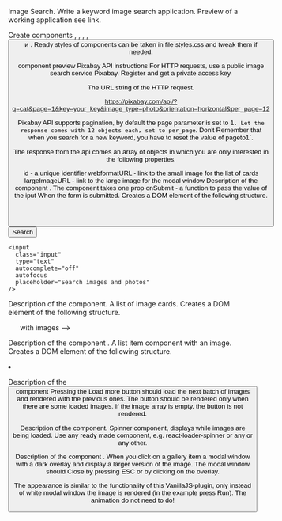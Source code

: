 Image Search. Write a keyword image search application. Preview of a working
application see link.

Create components <Searchbar>, <ImageGallery>, <ImageGalleryItem>, <Loader>,
<Button> и <Modal>. Ready styles of components can be taken in file styles.css
and tweak them if needed.

component preview Pixabay API instructions For HTTP requests, use a public image
search service Pixabay. Register and get a private access key.

The URL string of the HTTP request.

https://pixabay.com/api/?q=cat&page=1&key=your_key&image_type=photo&orientation=horizontal&per_page=12

Pixabay API supports pagination, by default the page parameter is set to
1`. Let the response comes with 12 objects each, set to per_page`. Don't
Remember that when you search for a new keyword, you have to reset the value of
pageto1`.

The response from the api comes an array of objects in which you are only
interested in the following properties.

id - a unique identifier webformatURL - link to the small image for the list of
cards largeImageURL - link to the large image for the modal window Description
of the component <Searchbar>. The component takes one prop onSubmit - a function
to pass the value of the iput When the form is submitted. Creates a DOM element
of the following structure.

<header class="searchbar">
  <form class="form">
    <button type="submit" class="button">
      <span class="button-label">Search</span>
    </button>

    <input
      class="input"
      type="text"
      autocomplete="off"
      autofocus
      placeholder="Search images and photos"
    />

  </form>
</header>

Description of the <ImageGallery> component. A list of image cards. Creates a
DOM element of the following structure.

<ul class="gallery">
  <! -- Set <li> with images -->
</ul>

Description of the component <ImageGalleryItem>. A list item component with an
image. Creates a DOM element of the following structure.

<li class="gallery-item">
  <img src="" alt="" />
</li>

Description of the <Button> component Pressing the Load more button should load
the next batch of Images and rendered with the previous ones. The button should
be rendered only when there are some loaded images. If the image array is empty,
the button is not rendered.

Description of the <Loader> component. Spinner component, displays while images
are being loaded. Use any ready made component, e.g. react-loader-spinner or any
or any other.

Description of the component <Modal>. When you click on a gallery item a modal
window with a dark overlay and display a larger version of the image. The modal
window should Close by pressing ESC or by clicking on the overlay.

The appearance is similar to the functionality of this VanillaJS-plugin, only
instead of white modal window the image is rendered (in the example press Run).
The animation do not need to do!

<div class="overlay">
  <div class="modal">
    <img src="" alt="" />
  </div>
</div>
